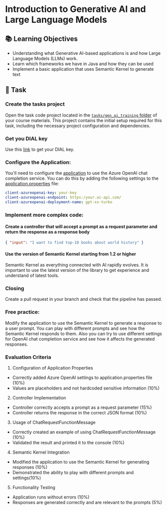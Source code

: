 # Introduction to Generative AI and Large Language Models

## 📚 Learning Objectives
 - Understanding what Generative AI-based applications is and how Large Language Models (LLMs) work.
 - Learn which frameworks we have in Java and how they can be used
 - Implement a basic application that uses Semantic Kernel to generate text

## 📑 Task

### Create the tasks project
Open the task code project located in the [`tasks/gen_ai_training` folder](https://git.epam.com/epm-cdp/global-java-foundation-program/java-courses/-/tree/main/gen-ai-bootcamp/tasks/gen_ai_training) of your course materials. 
This project contains the initial setup required for this task, including the necessary project configuration and dependencies.

### Get you DIAL key
Use this [link](https://chat.lab.epam.com/#requestApiKey) to get your DIAL key.

### Configure the Application:
You'll need to configure the [application](https://git.epam.com/epm-cdp/global-java-foundation-program/java-courses/-/tree/main/gen-ai-bootcamp/tasks/lab1/gen_ai_training) to use the Azure OpenAI chat completion service. You can do this by adding the following settings to the [application.properties](https://git.epam.com/epm-cdp/global-java-foundation-program/java-courses/-/blob/main/gen-ai-bootcamp/tasks/lab1/gen_ai_training/src/main/resources/config/application.properties) file:

```yaml
client-azureopenai-key: your-key
client-azureopenai-endpoint: https:/your.ai-api.com/ 
client-azureopenai-deployment-name: gpt-xx-turbo
```
  
### Implement more complex code:

#### Create a controller that will accept a prompt as a request parameter and return the response as a response body   
```json
{ "input": "I want to find top-10 books about world history" }
```

#### Use the version of Semantic Kernel starting from 1.2 or higher
Semantic Kernel as everything connected with AI rapidly evolves.
It is important to use the latest version of the library to get experience and understand of latest tools.

### Closing
Create a pull request in your branch and check that the pipeline has passed.

### Free practice:
Modify the application to use the Semantic Kernel to generate a response to a user prompt.
You can play with different prompts and see how the Semantic Kernel responds to them. 
Also you can try to use different settings for OpenAI chat completion service and see how it affects the generated responses.

### Evaluation Criteria
1. Configuration of Application Properties
- Correctly added Azure OpenAI settings to application.properties file (10%)
- Values are placeholders and not hardcoded sensitive information (10%)

2. Controller Implementation
- Controller correctly accepts a prompt as a request parameter (15%)
- Controller returns the response in the correct JSON format (10%)

3. Usage of ChatRequestFunctionMessage
- Correctly created an example of using ChatRequestFunctionMessage (10%)
- Validated the result and printed it to the console (10%)

4. Semantic Kernel Integration
- Modified the application to use the Semantic Kernel for generating responses (10%)
- Demonstrated the ability to play with different prompts and settings(10%)

5. Functionality Testing
- Application runs without errors (10%)
- Responses are generated correctly and are relevant to the prompts (5%)